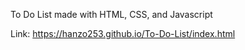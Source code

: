 To Do List made with HTML, CSS, and Javascript

Link: https://hanzo253.github.io/To-Do-List/index.html

